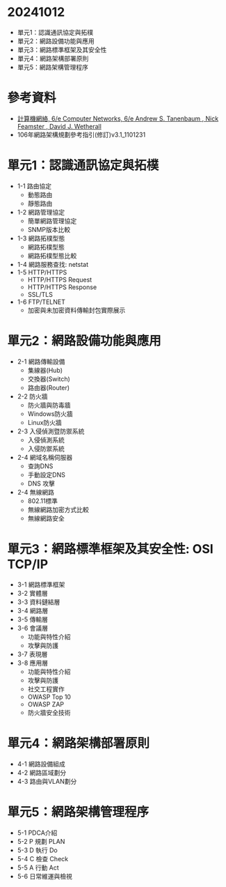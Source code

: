 # 20241012
- 單元1：認識通訊協定與拓樸
- 單元2：網路設備功能與應用
- 單元3：網路標準框架及其安全性
- 單元4：網路架構部署原則
- 單元5：網路架構管理程序

# 參考資料
- [計算機網絡, 6/e Computer Networks, 6/e Andrew S. Tanenbaum , Nick Feamster , David J. Wetherall](https://www.tenlong.com.tw/products/9787302604716?list_name=srh)
- 106年網路架構規劃參考指引(修訂)v3.1_1101231

# 單元1：認識通訊協定與拓樸
- 1-1 路由協定
  - 動態路由
  - 靜態路由 
- 1-2 網路管理協定
  - 簡單網路管理協定
  - SNMP版本比較
- 1-3 網路拓樸型態
  - 網路拓樸型態
  - 網路拓樸型態比較 
- 1-4 網路服務查找: netstat
- 1-5 HTTP/HTTPS
  - HTTP/HTTPS Request
  - HTTP/HTTPS Response
  - SSL/TLS 
- 1-6 FTP/TELNET
  - 加密與未加密資料傳輸封包實際展示 


# 單元2：網路設備功能與應用
- 2-1 網路傳輸設備
  - 集線器(Hub)
  - 交換器(Switch)
  - 路由器(Router) 
- 2-2 防火牆
  - 防火牆與防毒牆
  - Windows防火牆
  - Linux防火牆 
- 2-3 入侵偵測暨防禦系統
  - 入侵偵測系統
  - 入侵防禦系統 
- 2-4 網域名稱伺服器
  - 查詢DNS
  - 手動設定DNS
  - DNS 攻擊 
- 2-4 無線網路
  - 802.11標準
  - 無線網路加密方式比較
  - 無線網路安全 
# 單元3：網路標準框架及其安全性: OSI TCP/IP
- 3-1 網路標準框架
- 3-2 實體層
- 3-3 資料鏈結層
- 3-4 網路層
- 3-5 傳輸層
- 3-6 會議層
  - 功能與特性介紹
  - 攻擊與防護 
- 3-7 表現層
- 3-8 應用層
  - 功能與特性介紹
  - 攻擊與防護
  - 社交工程實作
  - OWASP Top 10
  - OWASP ZAP
  - 防火牆安全技術 
# 單元4：網路架構部署原則
- 4-1 網路設備組成
- 4-2 網路區域劃分
- 4-3 路由與VLAN劃分
# 單元5：網路架構管理程序
- 5-1 PDCA介紹
- 5-2 P 規劃 PLAN
- 5-3 D 執行 Do
- 5-4 C 檢查 Check
- 5-5 A 行動 Act
- 5-6 日常維運與檢視
